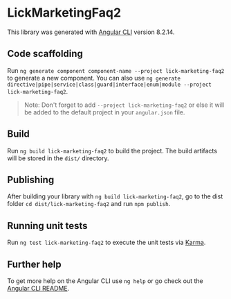 # LickMarketingFaq2

This library was generated with [Angular CLI](https://github.com/angular/angular-cli) version 8.2.14.

## Code scaffolding

Run `ng generate component component-name --project lick-marketing-faq2` to generate a new component. You can also use `ng generate directive|pipe|service|class|guard|interface|enum|module --project lick-marketing-faq2`.
> Note: Don't forget to add `--project lick-marketing-faq2` or else it will be added to the default project in your `angular.json` file. 

## Build

Run `ng build lick-marketing-faq2` to build the project. The build artifacts will be stored in the `dist/` directory.

## Publishing

After building your library with `ng build lick-marketing-faq2`, go to the dist folder `cd dist/lick-marketing-faq2` and run `npm publish`.

## Running unit tests

Run `ng test lick-marketing-faq2` to execute the unit tests via [Karma](https://karma-runner.github.io).

## Further help

To get more help on the Angular CLI use `ng help` or go check out the [Angular CLI README](https://github.com/angular/angular-cli/blob/master/README.md).
